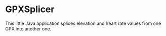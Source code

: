 # GPXSplicer
This little Java application splices elevation and heart rate values from one GPX into another one.
